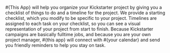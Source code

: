 
\#{This App} will help you organize your Kickstarter project by giving you a checklist of things to do and a timeline for the project. We provide a starting checklist, which you modify to be specific to your project. Timelines are assigned to each task on your checklist, so you can see a visual representation of your project from start to finish. Because Kickstarter campaigns are basically fulltime jobs, and because you are your own project manager, \#{this app} will connect with \#{your calendar} and send you friendly reminders to help you stay on task.
